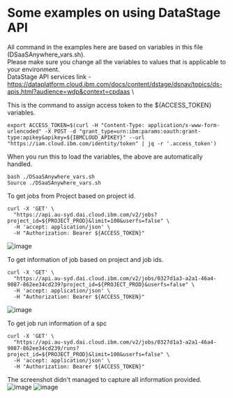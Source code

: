 # Some examples on using DataStage API

All command in the examples here are based on variables in this file (DSaaSAnywhere_vars.sh). \
Please make sure you change all the variables to values that is applicable to your environment. \
DataStage API services link - https://dataplatform.cloud.ibm.com/docs/content/dstage/dsnav/topics/ds-apis.html?audience=wdp&context=cpdaas \

This is the command to assign access token to the ${ACCESS_TOKEN} variables.
```
export ACCESS_TOKEN=$(curl -H "Content-Type: application/x-www-form-urlencoded" -X POST -d "grant_type=urn:ibm:params:oauth:grant-type:apikey&apikey=${IBMCLOUD_APIKEY}" --url "https://iam.cloud.ibm.com/identity/token" | jq -r '.access_token')
```

When you run this to load the variables, the above are automatically handled.
```
bash ./DSaaSAnywhere_vars.sh
Source ./DSaaSAnywhere_vars.sh
```

To get jobs from Project based on project id.
```
curl -X 'GET' \
  "https://api.au-syd.dai.cloud.ibm.com/v2/jobs?project_id=${PROJECT_PROD}&limit=100&userfs=false" \
  -H 'accept: application/json' \
  -H "Authorization: Bearer ${ACCESS_TOKEN}"
```
![image](https://github.com/user-attachments/assets/9b4d9c33-5a10-4473-9aee-01990173a15b)

To get information of job based on project and job ids.
```
curl -X 'GET' \
  "https://api.au-syd.dai.cloud.ibm.com/v2/jobs/0327d1a3-a2a1-46a4-9087-862ee34cd239?project_id=${PROJECT_PROD}&userfs=false" \
  -H 'accept: application/json' \
  -H "Authorization: Bearer ${ACCESS_TOKEN}"
```
![image](https://github.com/user-attachments/assets/3fa97719-4458-41e5-89e0-c8bdf3f3f2fe)

To get job run information of a spc
```
curl -X 'GET' \
  "https://api.au-syd.dai.cloud.ibm.com/v2/jobs/0327d1a3-a2a1-46a4-9087-862ee34cd239/runs?project_id=${PROJECT_PROD}&limit=100&userfs=false" \
  -H 'accept: application/json' \
  -H "Authorization: Bearer ${ACCESS_TOKEN}"
```
The screenshot didn't managed to capture all information provided.
![image](https://github.com/user-attachments/assets/ad150dfa-a994-4fc9-8fb8-1c7da69bb44a)
![image](https://github.com/user-attachments/assets/c8f251f5-c76a-4420-a164-9ce50076f5d8)







